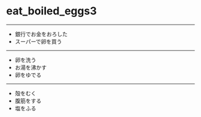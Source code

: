 # eat_boiled_eggs3  
---
- 銀行でお金をおろした  
- スーパーで卵を買う  
---  
- 卵を洗う  
- お湯を沸かす  
- 卵をゆでる  
---  
- 殻をむく  
- 腹筋をする  
- 塩をふる  